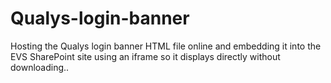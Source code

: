 # Qualys-login-banner
Hosting the Qualys login banner HTML file online and embedding it into the EVS SharePoint site using an iframe so it displays directly without downloading.. 
